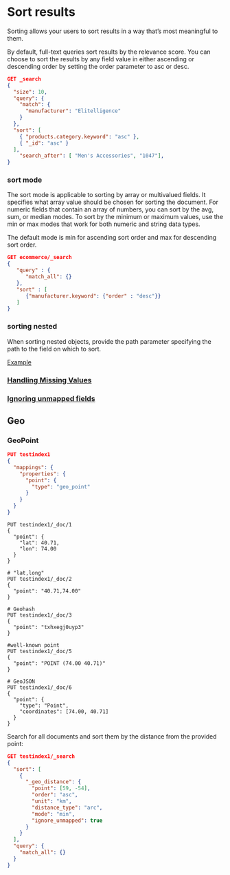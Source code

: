 # Sort results
Sorting allows your users to sort results in a way that’s most meaningful to them.

By default, full-text queries sort results by the relevance score. You can choose to sort the results by any field value in either ascending or descending order by setting the order parameter to asc or desc.

```json
GET _search
{
  "size": 10,
  "query": {
    "match": {
      "manufacturer": "Elitelligence"
    }
  },
  "sort": [
    { "products.category.keyword": "asc" },
    { "_id": "asc" } 
  ],
    "search_after": [ "Men's Accessories", "1047"],
}
```

### sort mode
The sort mode is applicable to sorting by array or multivalued fields. It specifies what array value should be chosen for sorting the document. For numeric fields that contain an array of numbers, you can sort by the avg, sum, or median modes. To sort by the minimum or maximum values, use the min or max modes that work for both numeric and string data types.

The default mode is min for ascending sort order and max for descending sort order.

```json
GET ecommerce/_search
{
   "query" : {
      "match_all": {}
   },
   "sort" : [
      {"manufacturer.keyword": {"order" : "desc"}}
   ]
}
```

### sorting nested
When sorting nested objects, provide the path parameter specifying the path to the field on which to sort.

[Example](https://opensearch.org/docs/latest/search-plugins/searching-data/sort/#sorting-nested-objects)

### [Handling Missing Values](https://opensearch.org/docs/latest/search-plugins/searching-data/sort/#handling-missing-values)

### [Ignoring unmapped fields](https://opensearch.org/docs/latest/search-plugins/searching-data/sort/#ignoring-unmapped-fields)

## Geo

### GeoPoint

```json
PUT testindex1
{
  "mappings": {
    "properties": {
      "point": {
        "type": "geo_point"
      }
    }
  }
}
```

```
PUT testindex1/_doc/1
{
  "point": { 
    "lat": 40.71,
    "lon": 74.00
  }
}

# "lat,long"
PUT testindex1/_doc/2
{
  "point": "40.71,74.00" 
}

# Geohash
PUT testindex1/_doc/3
{
  "point": "txhxegj0uyp3"
}

#well-known point
PUT testindex1/_doc/5
{
  "point": "POINT (74.00 40.71)"
}

# GeoJSON
PUT testindex1/_doc/6
{
  "point": {
    "type": "Point",
    "coordinates": [74.00, 40.71]
  }
}
```

Search for all documents and sort them by the distance from the provided point:

```json
GET testindex1/_search
{
  "sort": [
    {
      "_geo_distance": {
        "point": [59, -54],
        "order": "asc",
        "unit": "km",
        "distance_type": "arc",
        "mode": "min",
        "ignore_unmapped": true
      }
    }
  ],
  "query": {
    "match_all": {}
  }
}
```

